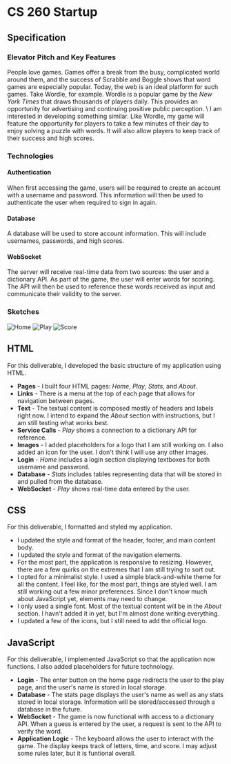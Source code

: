# **CS 260 Startup**

## Specification

### Elevator Pitch and Key Features
  People love games. Games offer a break from the busy, complicated world around them, and the success of Scrabble and Boggle shows that word games are especially popular. Today, the web is an ideal platform for such games. Take Wordle, for example. Wordle is a popular game by the *New York Times* that draws thousands of players daily. This provides an opportunity for advertising and continuing positive public perception.
\  I am interested in developing something similar. Like Wordle, my game will feature the opportunity for players to take a few minutes of their day to enjoy solving a puzzle with words. It will also allow players to keep track of their success and high scores.

### Technologies
#### Authentication
  When first accessing the game, users will be required to create an account with a username and password. This information will then be used to authenticate the user when required to sign in again.
#### Database
  A database will be used to store account information. This will include usernames, passwords, and high scores. 
#### WebSocket
  The server will receive real-time data from two sources: the user and a dictionary API. As part of the game, the user will enter words for scoring. The API will then be used to reference these words received as input and communicate their validity to the server.

### Sketches
![Home](https://github.com/Spencer-Gardner/CS_260/assets/120418845/18f9f269-fd16-4b34-bb2d-4782118a2cfb)
![Play](https://github.com/Spencer-Gardner/CS_260/assets/120418845/eaac79c1-e788-46b5-a9e1-e6710e97d10b)
![Score](https://github.com/Spencer-Gardner/CS_260/assets/120418845/801e5261-3ecb-4195-b526-56607f964d1a)

## HTML
For this deliverable, I developed the basic structure of my application using HTML.
- **Pages** - I built four HTML pages: _Home_, _Play_, _Stats_, and _About_. 
- **Links** - There is a menu at the top of each page that allows for navigation between pages.
- **Text** - The textual content is composed mostly of headers and labels right now. I intend to expand the _About_ section with instructions, but I am still testing what works best. 
- **Service Calls** - _Play_ shows a connection to a dictionary API for reference.
- **Images** - I added placeholders for a logo that I am still working on. I also added an icon for the user. I don't think I will use any other images.
- **Login** - _Home_ includes a login section displaying textboxes for both username and password.
- **Database** - _Stats_ includes tables representing data that will be stored in and pulled from the database.
- **WebSocket** - _Play_ shows real-time data entered by the user.

## CSS
For this deliverable, I formatted and styled my application.
- I updated the style and format of the header, footer, and main content body.
- I updated the style and format of the navigation elements.
- For the most part, the application is responsive to resizing. However, there are a few quirks on the extremes that I am still trying to sort out.
- I opted for a minimalist style. I used a simple black-and-white theme for all the content. I feel like, for the most part, things are styled well. I am still working out a few minor preferences. Since I don't know much about JavaScript yet, elements may need to change.
- I only used a single font. Most of the textual content will be in the _About_ section. I havn't added it in yet, but I'm almost done writing everything.
- I updated a few of the icons, but I still need to add the official logo.

## JavaScript
For this deliverable, I implemented JavaScript so that the application now functions. I also added placeholders for future technology.
- **Login** - The enter button on the home page redirects the user to the play page, and the user's name is stored in local storage.
- **Database** - The stats page displays the user's name as well as any stats stored in local storage. Information will be stored/accessed through a database in the future.
- **WebSocket** - The game is now functional with access to a dictionary API. When a guess is entered by the user, a request is sent to the API to verify the word.
- **Application Logic** - The keyboard allows the user to interact with the game. The display keeps track of letters, time, and score. I may adjust some rules later, but it is funtional overall.

  
